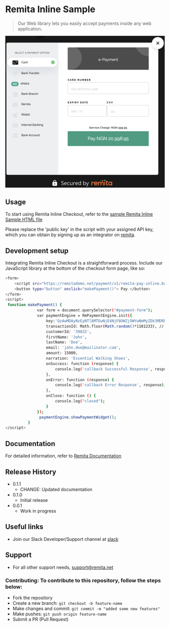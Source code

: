 # Remita Inline Sample
> Our Web library lets you easily accept payments inside any web application.

![](payment-image.png)

## Usage

To start using Remita Inline Checkout, refer to the [sample Remita Inline Sample HTML file](remita-inline-sample.html)

Please replace the 'public key' in the script with your assigned API key, which you can obtain by signing up as an integrator on [remita](https://remita.net).

## Development setup

Integrating Remita Inline Checkout is a straightforward process. Include our JavaScript library at the bottom of the checkout form page, like so:
```sh
<form>
    <script src="https://remitademo.net/payment/v1/remita-pay-inline.bundle.js"></script>
    <button type="button" onclick="makePayment()"> Pay </button> 
</form>
<script>
 function makePayment() {
              var form = document.querySelector("#payment-form");
              var paymentEngine = RmPaymentEngine.init({
                  key:'QzAwMDAyNzEyNTl8MTEwNjE4NjF8OWZjOWYwNmMyZDk3MDRhYWM3YThiOThlNTNjZTE3ZjYxOTY5NDdmZWE1YzU3NDc0ZjE2ZDZjNTg1YWYxNWY3NWM4ZjMzNzZhNjNhZWZlOWQwNmJhNTFkMjIxYTRiMjYzZDkzNGQ3NTUxNDIxYWNlOGY4ZWEyODY3ZjlhNGUwYTY=',
                  transactionId: Math.floor(Math.random()*1101233), // Replace with a reference you generated or remove the entire field for us to auto-generate a reference for you. Note that you will be able to check the status of this transaction using this transaction Id
                  customerId: '39832',
                  firstName: 'John',
                  lastName: 'Doe',
                  email: 'john.doe@mailinator.com',
                  amount: 15000,
                  narration: 'Essential Walking Shoes',
                  onSuccess: function (response) {
                      console.log('callback Successful Response', response);
                  },
                  onError: function (response) {
                      console.log('callback Error Response', response);
                  },
                  onClose: function () {
                      console.log("closed");
                  }
              });
               paymentEngine.showPaymentWidget();
          }
</script>

```
## Documentation
For detailed information, refer to [Remita Documentation](https://remita.net/developers/)

## Release History

* 0.1.1
    * CHANGE: Updated documentation
* 0.1.0
    * Initial release
* 0.0.1
    * Work in progress


## Useful links
* Join our Slack Developer/Support channel at [slack](http://bit.ly/RemitaDevSlack)
    
## Support
- For all other support needs, support@remita.net

### Contributing: To contribute to this repository, follow the steps below:

- Fork the repository
- Create a new branch: `git checkout -b feature-name`
- Make changes and commit: `git commit -m "added some new features"`
- Make pushes: `git push origin feature-name`
- Submit a PR (Pull Request)
